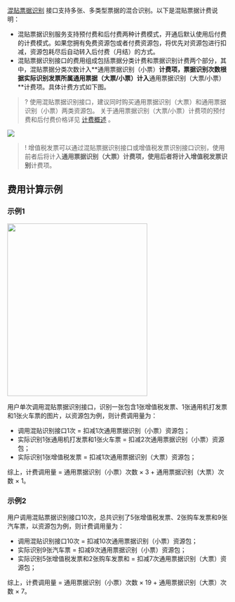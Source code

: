
[混贴票据识别](https://cloud.tencent.com/document/product/866/37835) 接口支持多张、多类型票据的混合识别。以下是混贴票据计费说明：

- 混贴票据识别服务支持预付费和后付费两种计费模式，开通后默认使用后付费的计费模式。如果您拥有免费资源包或者付费资源包，将优先对资源包进行扣减，资源包耗尽后自动转入后付费（月结）的方式。
- 混贴票据识别接口的费用组成包括票据分类计费和票据识别计费两个部分，其中，混贴票据分类次数计入**通用票据识别（小票）**计费项，票据识别次数根据实际识别发票所属通用票据（大票/小票）计入**通用票据识别（大票/小票）**计费项。具体计费方式如下图。

>? 使用混贴票据识别接口，建议同时购买通用票据识别（大票）和通用票据识别（小票）两类资源包。
> 关于通用票据识别（大票/小票）计费项的预付费和后付费价格详见 [计费概述](https://cloud.tencent.com/document/product/866/17619) 。

![](https://main.qcloudimg.com/raw/2c508a5ae5d36320ee5c3d31b9b90e61.png)

>! 增值税发票可以通过混贴票据识别接口或增值税发票识别接口识别，使用前者后将计入**通用票据识别（大票）**计费项，使用后者将计入**增值税发票识别**计费项。

## 费用计算示例
### 示例1

<p><img src="https://main.qcloudimg.com/raw/a9af583a64ad30508a49e26bc5bb8e38.jpg" width="319px" height="392px" alt="" class="zoom-img-hover"></p>

用户单次调用混贴票据识别接口，识别一张包含1张增值税发票、1张通用机打发票和1张火车票的图片，以资源包为例，则计费调用量为：

- 调用混贴识别接口1次 = 扣减1次通用票据识别（小票）资源包；
- 实际识别1张通用机打发票和1张火车票 = 扣减2次通用票据识别（小票）资源包；
- 实际识别1张增值税发票 = 扣减1次通用票据识别（大票）资源包；

综上，计费调用量 = 通用票据识别（小票）次数 × 3 + 通用票据识别（大票）次数 × 1。

### 示例2

用户调用混贴票据识别接口10次，总共识别了5张增值税发票、2张购车发票和9张汽车票，以资源包为例，则计费调用量为：

- 调用混贴识别接口10次 = 扣减10次通用票据识别（小票）资源包；
- 实际识别9张汽车票 = 扣减9次通用票据识别（小票）资源包；
- 实际识别5张增值税发票和2张购车发票和 = 扣减7次通用票据识别（大票）资源包；

综上，计费调用量 = 通用票据识别（小票）次数 × 19 + 通用票据识别（大票）次数 × 7。









